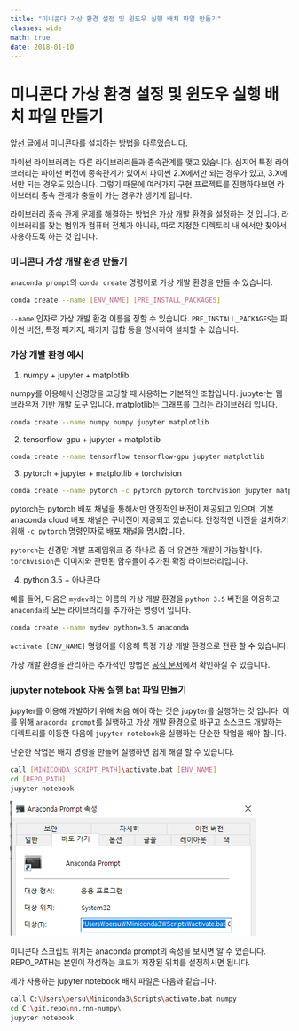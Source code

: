 ```yaml
---
title: "미니콘다 가상 환경 설정 및 윈도우 실행 배치 파일 만들기"
classes: wide
math: true
date: 2018-01-10
---
```



# 미니콘다 가상 환경 설정 및 윈도우 실행 배치 파일 만들기

[앞선 글](2018-12-31-tensorflow-with-miniconda.md)에서 미니콘다를 설치하는 방법을 다루었습니다.

파이썬 라이브러리는 다른 라이브러리들과 종속관계를 맺고 있습니다. 심지어 특정 라이브러리는 파이썬 버전에 종속관계가 있어서 파이썬 2.X에서만 되는 경우가 있고, 3.X에서만 되는 경우도 있습니다. 그렇기 때문에 여러가지 구현 프로젝트를 진행하다보면 라이브러리 종속 관계가 충돌이 가는 경우가 생기게 됩니다.

라이브러리 종속 관계 문제를 해결하는 방법은 가상 개발 환경을 설정하는 것 입니다. 라이브러리를 찾는 범위가 컴퓨터 전체가 아니라, 따로 지정한 디렉토리 내 에서만 찾아서 사용하도록 하는 것 입니다.

### 미니콘다 가상 개발 환경 만들기

`anaconda prompt`의 `conda create` 명령어로 가상 개발 환경을 만들 수 있습니다.

```sh
conda create --name [ENV_NAME] [PRE_INSTALL_PACKAGES]
```

`--name` 인자로 가상 개발 환경 이름을 정할 수 있습니다. `PRE_INSTALL_PACKAGES`는 파이썬 버전, 특정 패키지, 패키지 집합 등을 명시하여 설치할 수 있습니다.

### 가상 개발 환경 예시

1. numpy + jupyter + matplotlib

numpy를 이용해서 신경망을 코딩할 때 사용하는 기본적인 조합입니다. jupyter는 웹 브라우저 기반 개발 도구 입니다. matplotlib는 그래프를 그리는 라이브러리 입니다.

```sh
conda create --name numpy numpy jupyter matplotlib
```

2. tensorflow-gpu + jupyter + matplotlib

```sh
conda create --name tensorflow tensorflow-gpu jupyter matplotlib
```

3. pytorch + jupyter + matplotlib + torchvision

```sh
conda create --name pytorch -c pytorch pytorch torchvision jupyter matplotlib
```

pytorch는 pytorch 배포 채널을 통해서만 안정적인 버전이 제공되고 있으며, 기본 anaconda cloud 배포 채널은 구버전이 제공되고 있습니다. 안정적인 버전을 설치하기 위해 `-c pytorch` 명령인자로 배포 채널을 명시합니다. 

`pytorch`는 신경망 개발 프레임워크 중 하나로 좀 더 유연한 개발이 가능합니다. `torchvision`은 이미지와 관련된 함수들이 추가된 확장 라이브러리입니다.

4. python 3.5 + 아나콘다

예를 들어, 다음은 `mydev`라는 이름의 가상 개발 환경을 `python 3.5` 버전을 이용하고 `anaconda`의 모든 라이브러리를 추가하는 명령어 입니다.

```sh
conda create --name mydev python=3.5 anaconda
```

`activate [ENV_NAME]` 명령어를 이용해 특정 가상 개발 환경으로 전환 할 수 있습니다.

가상 개발 환경을 관리하는 추가적인 방법은 [공식 문서](https://conda.io/docs/user-guide/tasks/manage-environments.html)에서 확인하실 수 있습니다.

### jupyter notebook 자동 실행 bat 파일 만들기

jupyter를 이용해 개발하기 위해 처음 해야 하는 것은 jupyter를 실행하는 것 입니다. 이를 위해 `anaconda prompt`를 실행하고 가상 개발 환경으로 바꾸고 소스코드 개발하는 디렉토리를 이동한 다음에 `jupyter notebook`을 실행하는 단순한 작업을 해야 합니다.

단순한 작업은 배치 명령을 만들어 실행하면 쉽게 해결 할 수 있습니다.

```sh
call [MINICONDA_SCRIPT_PATH]\activate.bat [ENV_NAME]
cd [REPO_PATH]
jupyter notebook
```

![](../assets/2018-01-10-virtual-env-miniconda-windows-bat-jupyter/2019-01-10-11-54-02.png)

미니콘다 스크립트 위치는 anaconda prompt의 속성을 보시면 알 수 있습니다. REPO_PATH는 본인이 작성하는 코드가 저장된 위치를 설정하시면 됩니다.

제가 사용하는 jupyter notebook 배치 파일은 다음과 같습니다.

```sh
call C:\Users\persu\Miniconda3\Scripts\activate.bat numpy
cd C:\git.repo\nn.rnn-numpy\
jupyter notebook
```
